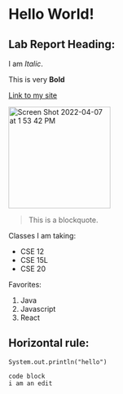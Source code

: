 # Hello World!

## Lab Report Heading:

I am *Italic*.

This is very **Bold**

[Link to my site](https://briifernandez.github.io/cse15l-lab-reports/index.html)

<img width="200" alt="Screen Shot 2022-04-07 at 1 53 42 PM" src="https://user-images.githubusercontent.com/98505287/162309252-e4ca9e78-c23a-4a65-8d70-efa7406260cf.png">

> This is a blockquote.

Classes I am taking:

* CSE 12
* CSE 15L
* CSE 20

Favorites:
1. Java
2. Javascript
3. React

Horizontal rule:
-----
`System.out.println("hello")`
```
code block
i am an edit
```

